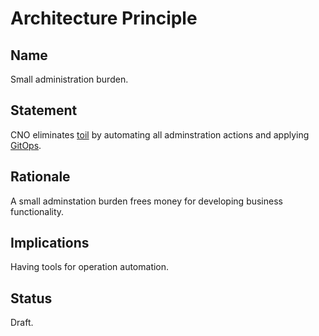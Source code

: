 # Architecture Principle

## Name

Small administration burden.

## Statement

CNO eliminates [toil](https://landing.google.com/sre/sre-book/chapters/eliminating-toil/) by automating all adminstration actions and applying [GitOps](https://www.gitops.tech/).

## Rationale

A small adminstation burden frees money for developing business functionality.

## Implications

Having tools for operation automation.

## Status

Draft.
